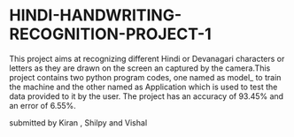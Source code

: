 # HINDI-HANDWRITING-RECOGNITION-PROJECT-1
This project aims at recognizing different Hindi or Devanagari characters or letters as they are drawn on the screen an captured by the camera.This project contains two python program codes, one named as model_ to train the machine and the other named as Application which is used to test the data provided to it by the user. The project has an accuracy of 93.45% and an error of 6.55%.

submitted by Kiran , Shilpy and Vishal

